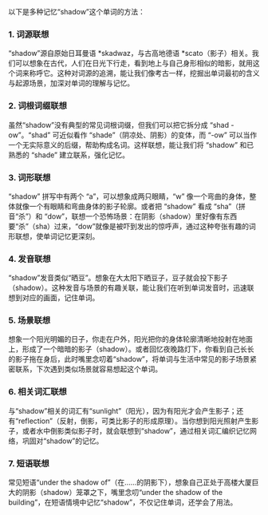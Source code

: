 以下是多种记忆“shadow”这个单词的方法：

### 1. 词源联想
 “shadow”源自原始日耳曼语 *skadwaz，与古高地德语 *scato（影子）相关。我们可以想象在古代，人们在日光下行走，看到地上与自己身形相似的暗影，就用这个词来称呼它。这种对词源的追溯，能让我们像考古一样，挖掘出单词最初的含义与起源场景，加深对单词的理解与记忆。

### 2. 词根词缀联想
虽然“shadow”没有典型的常见词根词缀，但我们可以把它拆分成 “shad - ow”。“shad” 可近似看作 “shade”（阴凉处、阴影）的变体，而 “-ow” 可以当作一个无实际意义的后缀，帮助构成名词。这样联想，能让我们将 “shadow” 和已熟悉的 “shade” 建立联系，强化记忆。

### 3. 词形联想
“shadow” 拼写中有两个 “a”，可以想象成两只眼睛，“w” 像一个弯曲的身体，整体就像一个有眼睛和弯曲身体的影子轮廓。或者把 “shadow” 看成 “sha”（拼音“杀”）和 “dow”，联想一个恐怖场景：在阴影（shadow）里好像有东西要“杀”（sha）过来，“dow”就像是被吓到发出的惊呼声，通过这种夸张有趣的词形联想，使单词记忆更深刻。

### 4. 发音联想
“shadow”发音类似“晒豆”。想象在大太阳下晒豆子，豆子就会投下影子（shadow）。这种发音与场景的有趣关联，能让我们在听到单词发音时，迅速联想到对应的画面，记住单词。

### 5. 场景联想
想象一个阳光明媚的日子，你走在户外，阳光把你的身体轮廓清晰地投射在地面上，形成了一个暗暗的影子（shadow）。或者回忆夜晚路灯下，你看到自己长长的影子拖在身后，此时嘴里念叨着“shadow”，将单词与生活中常见的影子场景紧密联系，下次遇到类似场景就容易想起这个单词。

### 6. 相关词汇联想
与“shadow”相关的词汇有“sunlight”（阳光），因为有阳光才会产生影子；还有“reflection”（反射，倒影，可类比影子的形成原理）。当你想到阳光照射产生影子，或者水中倒影类似影子时，就会联想到“shadow”，通过相关词汇编织记忆网络，巩固对“shadow”的记忆。

### 7. 短语联想
常见短语“under the shadow of”（在……的阴影下），想象自己正处于高楼大厦巨大的阴影（shadow）笼罩之下，嘴里念叨“under the shadow of the building”，在短语情境中记忆“shadow”，不仅记住单词，还学会了用法。 